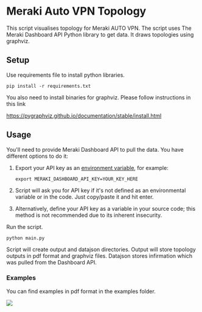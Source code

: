 # Meraki Auto VPN Topology 

This script visualises topology for Meraki AUTO VPN. The script uses The Meraki Dashboard API Python library to get data. It draws topologies using graphviz.

## Setup

Use requirements file to install python libraries. 

    pip install -r requirements.txt

You also need to install binaries for graphviz. Please follow instructions in this link 

https://pygraphviz.github.io/documentation/stable/install.html

## Usage

You'll need to provide Meraki Dashboard API to pull the data. You have different options to do it:

1. Export your API key as an [environment variable](https://www.twilio.com/blog/2017/01/how-to-set-environment-variables.html), for example:

    ```shell
    export MERAKI_DASHBOARD_API_KEY=YOUR_KEY_HERE
    ```
2. Script will ask you for API key if it's not defined as an environmental variable or in the code. Just copy/paste it and hit enter.
3. Alternatively, define your API key as a variable in your source code; this method is not recommended due to its inherent insecurity.

Run the script. 

    python main.py

Script will create output and datajson directories. Output will store topology outputs in pdf format and graphviz files. Datajson stores infirmation which was pulled from the Dashboard API. 

### Examples

You can find examples in pdf format in the examples folder.

<img src="https://github.com/LeChat19/MerakiAutoVPNTopology/blob/master/examples/topology_Meraki%20Launchpad%F0%9F%9A%80.png">